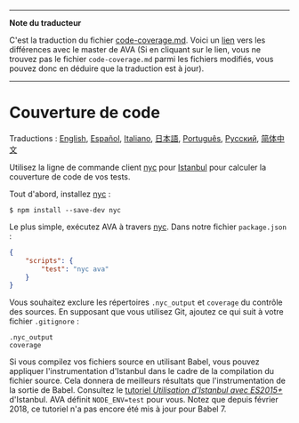 ___
**Note du traducteur**

C'est la traduction du fichier [code-coverage.md](https://github.com/avajs/ava/blob/master/docs/recipes/code-coverage.md). Voici un [lien](https://github.com/avajs/ava/compare/af2c2b67a16bc4884797cd8267448fb48e24ba1e...master#diff-b3aa0c81a407f54f636a1cf5a619a4a6) vers les différences avec le master de AVA (Si en cliquant sur le lien, vous ne trouvez pas le fichier `code-coverage.md` parmi les fichiers modifiés, vous pouvez donc en déduire que la traduction est à jour).
___
# Couverture de code

Traductions : [English](https://github.com/avajs/ava/blob/master/docs/recipes/code-coverage.md), [Español](https://github.com/avajs/ava-docs/blob/master/es_ES/docs/recipes/code-coverage.md), [Italiano](https://github.com/avajs/ava-docs/blob/master/it_IT/docs/recipes/code-coverage.md),  [日本語](https://github.com/avajs/ava-docs/blob/master/ja_JP/docs/recipes/code-coverage.md), [Português](https://github.com/avajs/ava-docs/blob/master/pt_BR/docs/recipes/code-coverage.md), [Русский](https://github.com/avajs/ava-docs/blob/master/ru_RU/docs/recipes/code-coverage.md), [简体中文](https://github.com/avajs/ava-docs/blob/master/zh_CN/docs/recipes/code-coverage.md)

Utilisez la ligne de commande client [nyc] pour [Istanbul] pour calculer la couverture de code de vos tests.

Tout d'abord, installez [nyc] :

```
$ npm install --save-dev nyc
```

Le plus simple, exécutez AVA à travers [nyc]. Dans notre fichier `package.json` :

```json
{
	"scripts": {
		"test": "nyc ava"
	}
}
```

Vous souhaitez exclure les répertoires `.nyc_output` et `coverage` du contrôle des sources. En supposant que vous utilisez Git, ajoutez ce qui suit à votre fichier `.gitignore` :

```
.nyc_output
coverage
```

Si vous compilez vos fichiers source en utilisant Babel, vous pouvez appliquer l'instrumentation d'Istanbul dans le cadre de la compilation du fichier source. Cela donnera de meilleurs résultats que l'instrumentation de la sortie de Babel. Consultez le [tutoriel *Utilisation d'Istanbul avec ES2015+*](https://istanbul.js.org/docs/tutorials/es2015/) d'Istanbul. AVA définit `NODE_ENV=test` pour vous. Notez que depuis février 2018, ce tutoriel n'a pas encore été mis à jour pour Babel 7.

[Istanbul]: https://istanbul.js.org/
[nyc]: https://github.com/istanbuljs/nyc
